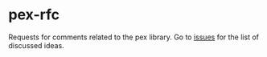 # pex-rfc

Requests for comments related to the pex library. Go to [issues](https://github.com/vorg/pex-rfc/issues) for the list of discussed ideas.

